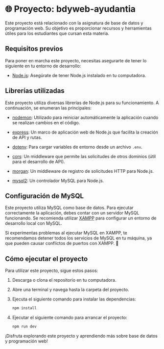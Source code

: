 # 🌐 Proyecto: bdyweb-ayudantia

Este proyecto está relacionado con la asignatura de base de datos y programación web. Su objetivo es proporcionar recursos y herramientas útiles para los estudiantes que cursan esta materia.

## Requisitos previos

Para poner en marcha este proyecto, necesitas asegurarte de tener lo siguiente en tu entorno de desarrollo:

- [Node.js](https://nodejs.org/): Asegúrate de tener Node.js instalado en tu computadora.

## Librerías utilizadas

Este proyecto utiliza diversas librerías de Node.js para su funcionamiento. A continuación, se enumeran las principales:

- [nodemon](https://www.npmjs.com/package/nodemon): Utilizado para reiniciar automáticamente la aplicación cuando se realizan cambios en el código.

- [express](https://expressjs.com/): Un marco de aplicación web de Node.js que facilita la creación de API y rutas.

- [dotenv](https://www.npmjs.com/package/dotenv): Para cargar variables de entorno desde un archivo `.env`.

- [cors](https://www.npmjs.com/package/cors): Un middleware que permite las solicitudes de otros dominios (útil para el desarrollo de API).

- [morgan](https://www.npmjs.com/package/morgan): Un middleware de registro de solicitudes HTTP para Node.js.

- [mysql2](https://www.npmjs.com/package/mysql2): Un controlador MySQL para Node.js.

## Configuración de MySQL

Este proyecto utiliza MySQL como base de datos. Para ejecutar correctamente la aplicación, debes contar con un servidor MySQL funcionando. Se recomienda utilizar [XAMPP](https://www.apachefriends.org/index.html) para configurar un entorno de desarrollo local con MySQL.

Si experimentas problemas al ejecutar MySQL en XAMPP, te recomendamos detener todos los servicios de MySQL en tu máquina, ya que pueden causar conflictos de puertos con XAMPP. 🚧


## Cómo ejecutar el proyecto

Para utilizar este proyecto, sigue estos pasos:

1. Descarga o clona el repositorio en tu computadora.

2. Abre una terminal y navega hasta la carpeta del proyecto.

3. Ejecuta el siguiente comando para instalar las dependencias:

   ```bash
   npm install

4. Ejecutar el siguiente comando para arrancar el proyecto:
    ```bash   
   npm run dev

¡Disfruta explorando este proyecto y aprendiendo más sobre base de datos y programación web!
